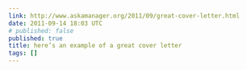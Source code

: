 ```yaml
---
link: http://www.askamanager.org/2011/09/great-cover-letter.html
date: 2011-09-14 18:03 UTC
# published: false
published: true
title: here’s an example of a great cover letter
tags: []
---
```



